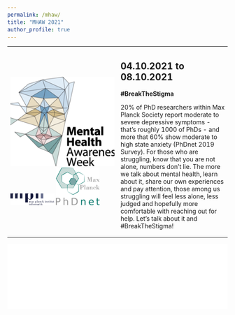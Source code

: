 ```yaml
---
permalink: /mhaw/
title: "MHAW 2021"
author_profile: true
---
```


<table class="small">
  <tr>
   <td style="width: 50%;">
   	<img src="/images/mhaw_logo.png" alt="">
    <br>
    <img src="/images/mpii-logo.png" alt="" width="100px">
    <img src="/images/phdnet.png" alt="" width="100px">
   </td>
   <td style="width: 50%;">
    <h2>04.10.2021 to 08.10.2021</h2>
    <strong>#BreakTheStigma </strong>
    <p>20% of PhD researchers within Max Planck Society report moderate to severe depressive symptoms - that’s roughly 1000 of PhDs - and more that 60% show moderate to high state anxiety (PhDnet 2019 Survey). For those who are struggling, know that you are not alone, numbers don’t lie. The more we talk about mental health, learn about it, share our own experiences and pay attention, those among us struggling will feel less alone, less judged and hopefully more comfortable with reaching out for help. Let’s talk about it and #BreakTheStigma!</p>
  </td>
  </tr>
</table>

<embed src="/files/MHAW2021poster.pdf" width="100%"/>
<!-- <embed src="{{ site.url }}{{ site.baseurl }}/files/MHAW2021poster.pdf" width="100%"/> -->
<!-- <table class="small" style="width: 100%;border: 1px solid #4a4c4c">
 <tr style="background-color: rgba(202,220,217,255);">
  <th style="width: 20%;">Oct 4 (Mon)</th>
  <th style="width: 20%;">Oct 5 (Tue)</th>
  <th style="width: 20%;">Oct 6 (Wed)</th>
  <th style="width: 20%;">Oct 7 (Thu)</th>
  <th style="width: 20%;">Oct 8 (Fri)</th>
 </tr>
 <hr>
 <tr>
  <td>Social Meet <br>(10:00-10:30)</td>
  <td>Kimberley from MoveUP <br>(10:30-12:00)</td>
  <td> - </td>
  <td>Dr. Phillip Wiegmann <br> (10:00-11:30)</td>
  <td>Hannah Mathheus <br> (10:00-11:30)</td>
 </tr>
</table> -->
